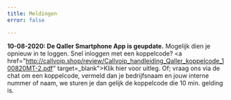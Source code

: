 ```yaml
---
title: Meldingen
error: false

---
```

<b>10-08-2020: De Qaller Smartphone App is geupdate.</b>
Mogelijk dien je opnieuw in te loggen.
Snel inloggen met een koppelcode? <a href="http://callvoip.shop/review/Callvoip_handleiding_Qaller_koppelcode_100820MT-2.pdf" target=_blank">Klik hier voor uitleg</a>.
Of; vraag ons via de chat om een koppelcode, vermeld dan je bedrijfsnaam en jouw interne nummer of naam, we sturen je dan gelijk de koppelcode die 10 min. gelding is. 
